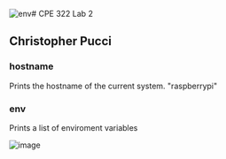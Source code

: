 ![env](https://github.com/Githubpucci/EE-322/assets/116912039/9740208a-9101-4139-9db6-559585d529b9)# CPE 322 Lab 2

## Christopher Pucci

### hostname

Prints the hostname of the current system. "raspberrypi"

### env
Prints a list of enviroment variables

![image](https://github.com/Githubpucci/EE-322/assets/116912039/59b724b7-b41c-42bc-8916-1845367ec87d)

